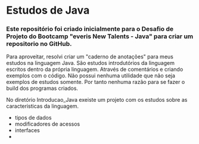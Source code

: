 # Estudos de Java

### Este repositório foi criado inicialmente para o Desafio de Projeto do Bootcamp "everis New Talents - Java" para criar um repositorio no GitHub.

Para aproveitar, resolvi criar um "caderno de anotações" para meus estudos na linguagem Java.
São estudos introdutórios da linguagem escritos dentro da própria linguagem. Através de comentários e criando exemplos com o código. Não possui nenhuma utilidade que não seja exemplos de estudos somente. Por tanto nenhuma razão para se fazer o build dos programas criados.


No diretório Introducao_Java exeiste um projeto com os estudos sobre as caracteristicas da linguagem.
 - tipos de dados
 - modificadores de acessos
 - interfaces
 - 
